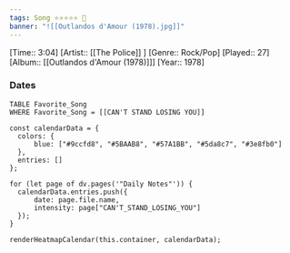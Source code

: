 ```yaml
---
tags: Song ⭐⭐⭐⭐⭐ 💛
banner: "![[Outlandos d'Amour (1978).jpg]]"
---
```

[Time:: 3:04]
[Artist:: [[The Police]] ]
[Genre:: Rock/Pop]
[Played:: 27]
[Album:: [[Outlandos d'Amour (1978)]]]
[Year:: 1978]
### Dates
````dataview
TABLE Favorite_Song
WHERE Favorite_Song = [[CAN'T STAND LOSING YOU]]
````

  ```dataviewjs
const calendarData = { 
	colors: { 
		blue: ["#9ccfd8", "#5BAAB8", "#57A1BB", "#5da8c7", "#3e8fb0"] 
	}, 
	entries: [] 
}; 

for (let page of dv.pages('"Daily Notes"')) { 
	calendarData.entries.push({ 
		date: page.file.name, 
		intensity: page["CAN'T_STAND_LOSING_YOU"]
	}); 
} 

renderHeatmapCalendar(this.container, calendarData);
```
